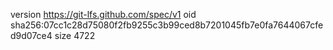 version https://git-lfs.github.com/spec/v1
oid sha256:07cc1c28d75080f2fb9255c3b99ced8b7201045fb7e0fa7644067cfed9d07ce4
size 4722
